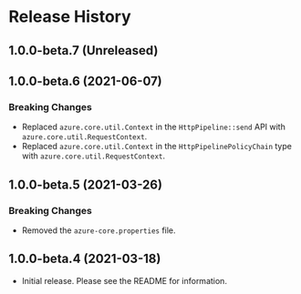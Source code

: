# Release History

## 1.0.0-beta.7 (Unreleased)


## 1.0.0-beta.6 (2021-06-07)

### Breaking Changes

- Replaced `azure.core.util.Context` in the `HttpPipeline::send` API with `azure.core.util.RequestContext`.
- Replaced `azure.core.util.Context` in the `HttpPipelinePolicyChain` type with `azure.core.util.RequestContext`.

## 1.0.0-beta.5 (2021-03-26)

### Breaking Changes

- Removed the `azure-core.properties` file.

## 1.0.0-beta.4 (2021-03-18)

- Initial release. Please see the README for information.
